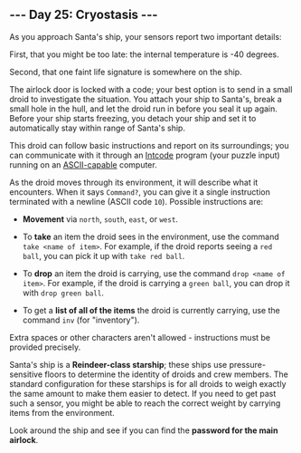 ## --- Day 25: Cryostasis ---
As you approach Santa's ship, your sensors report two important details:
 
First, that you might be too late: the internal temperature is -40 degrees<!--- This is the same in Fahrenheit and Celsius. -->.
 
Second, that one faint life signature is somewhere on the ship.
 
The airlock door is locked with a code; your best option is to send in a small droid to investigate the situation. You attach your ship to Santa's, break a small hole in the hull, and let the droid run in before you seal it up again. Before your ship starts freezing, you detach your ship and set it to automatically stay within range of Santa's ship.
 
This droid can follow basic instructions and report on its surroundings; you can communicate with it through an [Intcode](9) program (your puzzle input) running on an [ASCII-capable](17) computer.
 
As the droid moves through its environment, it will describe what it encounters. When it says `Command?`, you can give it a single instruction terminated with a newline (ASCII code `10`). Possible instructions are:
 
 
- **Movement** via `north`, `south`, `east`, or `west`.
 
- To **take** an item the droid sees in the environment, use the command `take <name of item>`. For example, if the droid reports seeing a `red ball`, you can pick it up with `take red ball`.
 
- To **drop** an item the droid is carrying, use the command `drop <name of item>`. For example, if the droid is carrying a `green ball`, you can drop it with `drop green ball`.
 
- To get a **list of all of the items** the droid is currently carrying, use the command `inv` (for "inventory").
 
 
Extra spaces or other characters aren't allowed - instructions must be provided precisely.
 
Santa's ship is a **Reindeer-class starship**; these ships use pressure-sensitive floors to determine the identity of droids and crew members. The standard configuration for these starships is for all droids to weigh exactly the same amount to make them easier to detect. If you need to get past such a sensor, you might be able to reach the correct weight by carrying items from the environment.
 
Look around the ship and see if you can find the **password for the main airlock**.
 
